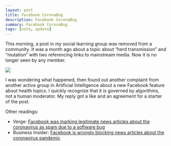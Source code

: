 ```yaml
---
layout: post
title: Facebook CoronaBug
description: Facebook CoronaBug
summary: Facebook CoronaBug
tags: [note, update]
---
```


This morning, a post in my social learning group was removed from a community. It was a month ago about a topic about “herd transmission” and “mutation” with two referencing links to mainstream media. Now it is no longer seen by any member.

![](https://emmablogimg.s3.amazonaws.com/Selection_014.png)

I was wondering what happened, then found out another complaint from another active group in Artificial Intelligence about a new Facebook feature about health topics.
I quickly recognize that it is governed by algorithms, not a human moderator. My reply got a like and an agreement for a starter of the post.

Other readings:
* Verge: [Facebook was marking legitimate news articles about the coronavirus as spam due to a software bug](https://www.google.com/url?q=https%3A%2F%2Fwww.theverge.com%2F2020%2F3%2F17%2F21184445%2Ffacebook-marking-coronavirus-posts-spam-misinformation-covid-19&sa=D&sntz=1&usg=AFQjCNG9bHffCBliOFSl79qLaRwcl-nspg)
* Business Insider:  [Facebook is wrongly blocking news articles about the coronavirus pandemic](https://www.google.com/url?q=https%3A%2F%2Fwww.businessinsider.com%2Ffacebook-blocking-coronavirus-articles-bug-2020-3&sa=D&sntz=1&usg=AFQjCNF7Fwepr7bwvxWXuWktsDDBa9n_wA)
